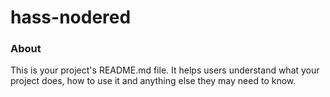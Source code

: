 hass-nodered
============

### About

This is your project's README.md file. It helps users understand what your
project does, how to use it and anything else they may need to know.
